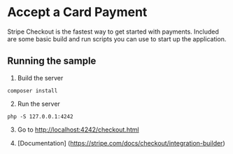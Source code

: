 # Accept a Card Payment

Stripe Checkout is the fastest way to get started with payments. Included are some basic build and run scripts you can use to start up the application.

## Running the sample

1. Build the server

```
composer install
```

2. Run the server

```
php -S 127.0.0.1:4242
```

3. Go to [http://localhost:4242/checkout.html](http://localhost:4242/checkout.html)

4. [Documentation] (https://stripe.com/docs/checkout/integration-builder)
